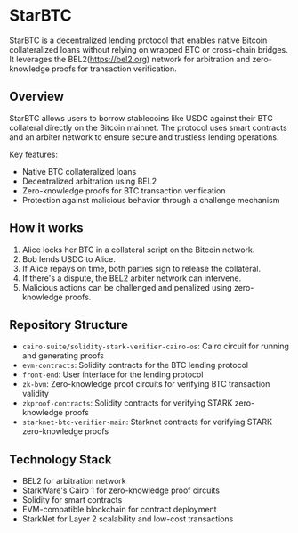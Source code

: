 # StarBTC

StarBTC is a decentralized lending protocol that enables native Bitcoin collateralized loans without relying on wrapped BTC or cross-chain bridges. It leverages the BEL2(https://bel2.org) network for arbitration and zero-knowledge proofs for transaction verification.

## Overview

StarBTC allows users to borrow stablecoins like USDC against their BTC collateral directly on the Bitcoin mainnet. The protocol uses smart contracts and an arbiter network to ensure secure and trustless lending operations.

Key features:
- Native BTC collateralized loans
- Decentralized arbitration using BEL2
- Zero-knowledge proofs for BTC transaction verification
- Protection against malicious behavior through a challenge mechanism

## How it works

1. Alice locks her BTC in a collateral script on the Bitcoin network.
2. Bob lends USDC to Alice.
3. If Alice repays on time, both parties sign to release the collateral.
4. If there's a dispute, the BEL2 arbiter network can intervene.
5. Malicious actions can be challenged and penalized using zero-knowledge proofs.

## Repository Structure

- `cairo-suite/solidity-stark-verifier-cairo-os`: Cairo circuit for running and generating proofs
- `evm-contracts`: Solidity contracts for the BTC lending protocol
- `front-end`: User interface for the lending protocol
- `zk-bvm`: Zero-knowledge proof circuits for verifying BTC transaction validity
- `zkproof-contracts`: Solidity contracts for verifying STARK zero-knowledge proofs
- `starknet-btc-verifier-main`: Starknet contracts for verifying STARK zero-knowledge proofs

## Technology Stack

- BEL2 for arbitration network
- StarkWare's Cairo 1 for zero-knowledge proof circuits
- Solidity for smart contracts
- EVM-compatible blockchain for contract deployment
- StarkNet for Layer 2 scalability and low-cost transactions
